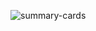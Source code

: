 <!--
**saeyama/saeyama** is a ✨ _special_ ✨ repository because its `README.md` (this file) appears on your GitHub profile.

Here are some ideas to get you started:

- 🔭 I’m currently working on ...
- 🌱 I’m currently learning ...
- 👯 I’m looking to collaborate on ...
- 🤔 I’m looking for help with ...
- 💬 Ask me about ...
- 📫 How to reach me: ...
- 😄 Pronouns: ...
- ⚡ Fun fact: ...
-->

![summary-cards](http://github-profile-summary-cards.vercel.app/api/cards/profile-details?username=saeyama&theme=default)

<!-- <p align="left"> 
  <img alt="github stats" height="150px" src="https://github-readme-stats.vercel.app/api?username=saeyama&count_private=true&show_icons=true&show_icons=true&theme=default" />
  <img alt="Top Langs" height="150px" src="https://github-readme-stats.vercel.app/api/top-langs/?username=saeyama&layout=compact&count_private=true&show_icons=true&theme=default" />
</p>
 -->
